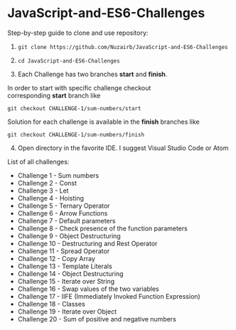 # JavaScript-and-ES6-Challenges


Step-by-step guide to clone and use repository:

1. `git clone https://github.com/Nuzairb/JavaScript-and-ES6-Challenges`

2. `cd JavaScript-and-ES6-Challenges`

3. Each Challenge has two branches **start** and **finish**.

In order to start with specific challenge checkout corresponding **start** branch like

`git checkout CHALLENGE-1/sum-numbers/start`

Solution for each challenge is available in the **finish** branches like

`git checkout CHALLENGE-1/sum-numbers/finish`

4. Open directory in the favorite IDE. I suggest Visual Studio Code or Atom


List of all challenges:

- Challenge 1 - Sum numbers
- Challenge 2 - Const
- Challenge 3 - Let
- Challenge 4 - Hoisting
- Challenge 5 - Ternary Operator
- Challenge 6 - Arrow Functions
- Challenge 7 - Default parameters
- Challenge 8 - Check presence of the function parameters
- Challenge 9 - Object Destructuring
- Challenge 10 - Destructuring and Rest Operator
- Challenge 11 - Spread Operator
- Challenge 12 - Copy Array
- Challenge 13 - Template Literals
- Challenge 14 - Object Destructuring
- Challenge 15 - Iterate over String
- Challenge 16 - Swap values of the two variables
- Challenge 17 - IIFE (Immediately Invoked Function Expression)
- Challenge 18 - Classes
- Challenge 19 - Iterate over Object
- Challenge 20 - Sum of positive and negative numbers
